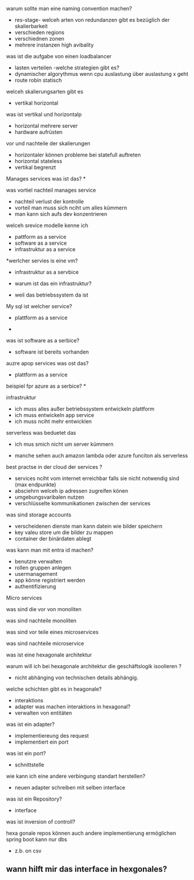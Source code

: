 warum sollte man eine naming convention machen?
 * res-stage-
welceh arten von redundanzen gibt es bezüglich der skalierbarkeit
* verschieden regions 
* verschiednen zonen
* mehrere instanzen high avibality 

was ist die aufgabe von einen loadbalancer
* lasten verteilen
-welche strategien gibt es?
* dynamischer algorythmus wenn cpu auslastung über auslastung x geht 
* route robin statisch

welceh skalierungsarten gibt es
* vertikal horizontal

was ist vertikal und horizontalp
* horizontal mehrere server
* hardware aufrüsten

vor und nachteile der skalierungen
* horizontaler können probleme bei statefull auftreten
* horizontal stateless
* vertikal begrenzt

Manages services was ist das?
* 

was vortiel nachteil manages service
* nachteil verlust der kontrolle
* vorteil man muss sich nciht um alles kümmern 
* man kann sich aufs dev konzentrieren

welceh srevice modelle kenne ich
* pattform as a service
* software as a service
* infrastruktur as a service

*werlcher servies is eine vm?
* infrastruktur as a servbice

- warum ist das ein infrastruktur?
* weil das betriebssystem da ist

My sql ist welcher service?
* plattform as a service
- 

was ist software as a serbice?
* software ist bereits vorhanden

auzre apop services was ost das?
* plattform as a service

beispiel fpr azure as a serbice?
* 

infrastruktur
- ich muss alles außer betriebssystem entwickeln
plattform
- ich muss entwickeln
app service
- ich muss nciht mehr entwicklen

serverless was beduetet das
* ich mus smich nicht um server kümmern
 - manche sehen auch  amazon lambda oder azure funciton als serverless

 best practse in der cloud der services ?
 * services nciht vom internet erreichbar falls sie nicht notwendig sind (max endpunkte)
 * absciehrn welceh ip adressen zugreifen könen
 * umgebungsvaribalen nutzen
 * verschlüsselte kommunikationen zwischen der services

was sind storage accounts
* verscheidenen dienste man kann datein wie bilder speichern
* key valeu store um die bilder zu mappen
* container der binärdaten ablegt

was kann man mit entra id machen?
* benutzre verwalten
* rollen gruppen anlegen
* usermanagement
* app könne registriert werden
* authentifizierung 


Micro services 

was sind die vor von monoliten

was sind nachteile monoliten

was sind vor teile eines microservices

was sind nachteile microservice


was ist eine hexagonale architektur

warum will ich bei hexagonale architektur die geschäftslogik isoolieren ?
 - nicht abhänging von technischen details abhängig.

welche schichten gibt es in heagonale?
- interaktions
- adapter
was machen interaktions in hexagonal?
- verwalten von entitäten 


was ist ein adapter?
 - implementiereung des request
 - implementiert ein port


was ist ein port?
- schnittstelle

wie kann ich eine andere verbingung standart herstellen?
- neuen adapter schreiben mit selben interface
  
was ist ein Repository?
- interface

was ist inversion of controll?

hexa gonale repos können auch andere implementierung ermöglichen  spring boot kann nur dbs
- z.b. on csv 

wann hilft mir das interface in hexgonales?
- 